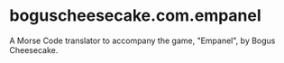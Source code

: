 # boguscheesecake.com.empanel
A Morse Code translator to accompany the game, "Empanel", by Bogus Cheesecake.
